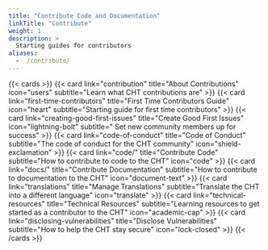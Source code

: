 ```yaml
---
title: "Contribute Code and Documentation"
linkTitle: "Contribute"
weight: 1
description: >
  Starting guides for contributors
aliases:
  -  /contribute/
---
```


{{< cards >}}
  {{< card link="contribution" title="About Contributions" icon="users" subtitle="Learn what CHT contributions are" >}}
  {{< card link="first-time-contributors" title="First Time Contributors Guide" icon="heart" subtitle="Starting guide for first time contributors" >}}
  {{< card link="creating-good-first-issues" title="Create Good First Issues" icon="lightning-bolt" subtitle=" Set new community members up for success" >}}
  {{< card link="code-of-conduct" title="Code of Conduct" subtitle="The code of conduct for the CHT community" icon="shield-exclamation" >}}
  {{< card link="code/" title="Contribute Code" subtitle="How to contribute to code to the CHT" icon="code" >}}
  {{< card link="docs/" title="Contribute Documentation" subtitle="How to contribute to documentation to the CHT" icon="document-text" >}}
  {{< card link="translations" title="Manage Translations" subtitle="Translate the CHT into a different language" icon="translate" >}}
  {{< card link="technical-resources" title="Technical Resources" subtitle="Learning resources to get started as a contributor to the CHT" icon="academic-cap" >}}
  {{< card link="disclosing-vulnerabilities" title="Disclose Vulnerabilities" subtitle="How to help the CHT stay secure" icon="lock-closed" >}}
{{< /cards >}}
